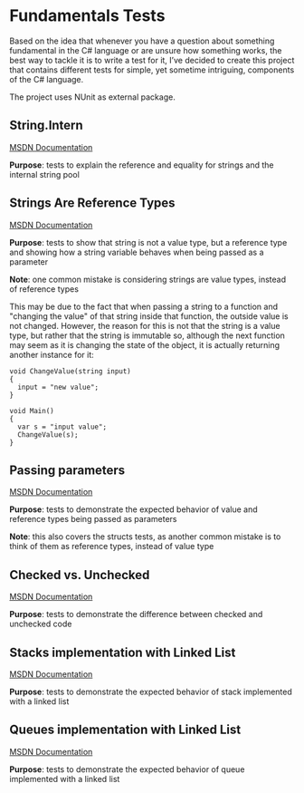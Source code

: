 # Fundamentals Tests

Based on the idea that whenever you have a question about something fundamental in the C# language or are unsure how something works, the best way to tackle it is to write a test for it, I’ve decided to create this project that contains different tests for simple, yet sometime intriguing, components of the C# language.

The project uses NUnit as external package.


## String.Intern

[MSDN Documentation](https://msdn.microsoft.com/en-us/library/system.string.intern(v=vs.110).aspx)

**Purpose**: tests to explain the reference and equality for strings and the internal string pool


## Strings Are Reference Types

[MSDN Documentation](https://msdn.microsoft.com/en-us/library/system.string(v=vs.110).aspx)

**Purpose**: tests to show that string is not a value type, but a reference type and showing how a string variable behaves when being passed as a parameter

**Note**: one common mistake is considering strings are value types, instead of reference types

This may be due to the fact that when passing a string to a function and "changing the value" of that string inside that function, the outside value is not changed.
However, the reason for this is not that the string is a value type, but rather that the string is immutable so, although the next function may seem as it is changing the state of the object, it is actually returning another instance for it:
```
void ChangeValue(string input)
{
  input = "new value";
}

void Main()
{
  var s = "input value";
  ChangeValue(s);
}
```


## Passing parameters

[MSDN Documentation](https://msdn.microsoft.com/en-us/library/0f66670z(v=vs.71).aspx)

**Purpose**: tests to demonstrate the expected behavior of value and reference types being passed as parameters

**Note**: this also covers the structs tests, as another common mistake is to think of them as reference types, instead of value type


## Checked vs. Unchecked

[MSDN Documentation](https://msdn.microsoft.com/en-us/library/74b4xzyw(v=vs.71).aspx)

**Purpose**: tests to demonstrate the difference between checked and unchecked code


## Stacks implementation with Linked List

[MSDN Documentation](https://docs.microsoft.com/en-us/dotnet/api/system.collections.generic.stack-1)

**Purpose**: tests to demonstrate the expected behavior of stack implemented with a linked list


## Queues implementation with Linked List

[MSDN Documentation](https://docs.microsoft.com/en-us/dotnet/api/system.collections.generic.queue-1)

**Purpose**: tests to demonstrate the expected behavior of queue implemented with a linked list
